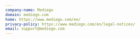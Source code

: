 ```yaml
---
company-name: Mediego
domain: mediego.com
home: https://www.mediego.com/en/
privacy-policy: https://www.mediego.com/en/legal-notices/
email: support@mediego.com
---
```




